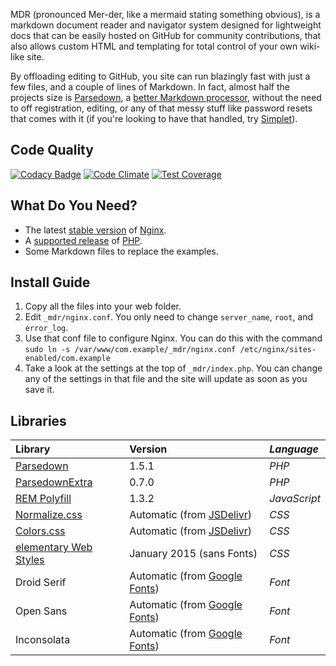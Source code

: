 MDR (pronounced Mer-der, like a mermaid stating something obvious), is a markdown document reader and navigator system designed for lightweight docs that can be easily hosted on GitHub for community contributions, that also allows custom HTML and templating for total control of your own wiki-like site.

By offloading editing to GitHub, you site can run blazingly fast with just a few files, and a couple of lines of Markdown. In fact, almost half the projects size is [Parsedown](http://parsedown.org), a [better Markdown processor](http://parsedown.org/consistency), without the need to off registration, editing, or any of that messy stuff like password resets that comes with it (if you're looking to have that handled, try [Simplet](https://github.com/eustas/simplet)).

## Code Quality
[![Codacy Badge](https://www.codacy.com/project/badge/79daac16dd0d412796d528530c689753)](https://www.codacy.com/public/lewisgoddard/mdr)
[![Code Climate](https://codeclimate.com/github/eustasy/mdr/badges/gpa.svg)](https://codeclimate.com/github/eustasy/mdr)
[![Test Coverage](https://codeclimate.com/github/eustasy/mdr/badges/coverage.svg)](https://codeclimate.com/github/eustasy/mdr)

## What Do You Need?
- The latest [stable version](http://nginx.org/en/download.html) of [Nginx](http://nginx.org/).
- A [supported release](http://php.net/supported-versions.php) of [PHP](http://php.net/).
- Some Markdown files to replace the examples.

## Install Guide
1. Copy all the files into your web folder.
2. Edit `_mdr/nginx.conf`. You only need to change `server_name`, `root`, and `error_log`.
3. Use that conf file to configure Nginx. You can do this with the command `sudo ln -s /var/www/com.example/_mdr/nginx.conf /etc/nginx/sites-enabled/com.example`
2. Take a look at the settings at the top of `_mdr/index.php`. You can change any of the settings in that file and the site will update as soon as you save it.

## Libraries
| **Library** | Version | _Language_ |
| :--- | :--- | :--- |
| [Parsedown](https://github.com/erusev/parsedown) | 1.5.1 |_PHP_ |
| [ParsedownExtra](https://github.com/erusev/parsedown-extra) | 0.7.0 |_PHP_ |
| [REM Polyfill](https://github.com/chuckcarpenter/REM-unit-polyfill) | 1.3.2 |_JavaScript_ |
| [Normalize.css](https://github.com/necolas/normalize.css/) | Automatic (from [JSDelivr](http://www.jsdelivr.com)) | _CSS_ |
| [Colors.css](https://github.com/eustasy/colors.css) | Automatic (from [JSDelivr](http://www.jsdelivr.com)) | _CSS_ |
| [elementary Web Styles](https://github.com/elementary/web-styles) | January 2015 (sans Fonts) | _CSS_ |
| Droid Serif | Automatic (from [Google Fonts](http://www.google.com/fonts)) | _Font_ |
| Open Sans | Automatic (from [Google Fonts](http://www.google.com/fonts)) | _Font_ |
| Inconsolata | Automatic (from [Google Fonts](http://www.google.com/fonts)) | _Font_ |